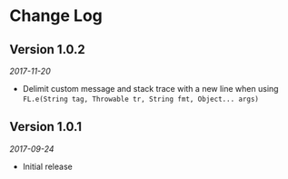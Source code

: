Change Log
============================

## Version 1.0.2
_2017-11-20_
+ Delimit custom message and stack trace with a new line when using `FL.e(String tag, Throwable tr, String fmt, Object... args)`

## Version 1.0.1
_2017-09-24_
+ Initial release